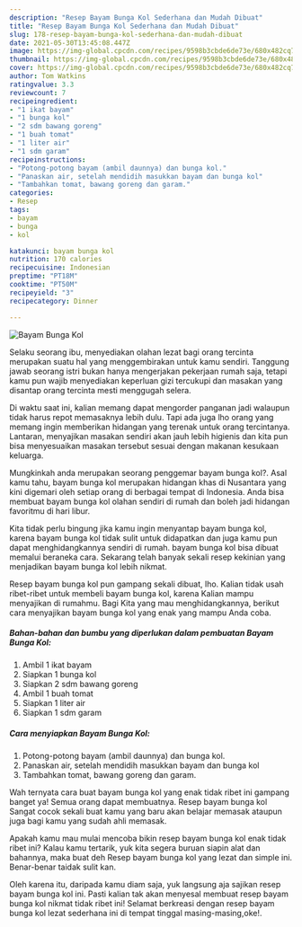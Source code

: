 ```yaml
---
description: "Resep Bayam Bunga Kol Sederhana dan Mudah Dibuat"
title: "Resep Bayam Bunga Kol Sederhana dan Mudah Dibuat"
slug: 178-resep-bayam-bunga-kol-sederhana-dan-mudah-dibuat
date: 2021-05-30T13:45:08.447Z
image: https://img-global.cpcdn.com/recipes/9598b3cbde6de73e/680x482cq70/bayam-bunga-kol-foto-resep-utama.jpg
thumbnail: https://img-global.cpcdn.com/recipes/9598b3cbde6de73e/680x482cq70/bayam-bunga-kol-foto-resep-utama.jpg
cover: https://img-global.cpcdn.com/recipes/9598b3cbde6de73e/680x482cq70/bayam-bunga-kol-foto-resep-utama.jpg
author: Tom Watkins
ratingvalue: 3.3
reviewcount: 7
recipeingredient:
- "1 ikat bayam"
- "1 bunga kol"
- "2 sdm bawang goreng"
- "1 buah tomat"
- "1 liter air"
- "1 sdm garam"
recipeinstructions:
- "Potong-potong bayam (ambil daunnya) dan bunga kol."
- "Panaskan air, setelah mendidih masukkan bayam dan bunga kol"
- "Tambahkan tomat, bawang goreng dan garam."
categories:
- Resep
tags:
- bayam
- bunga
- kol

katakunci: bayam bunga kol 
nutrition: 170 calories
recipecuisine: Indonesian
preptime: "PT18M"
cooktime: "PT50M"
recipeyield: "3"
recipecategory: Dinner

---
```



![Bayam Bunga Kol](https://img-global.cpcdn.com/recipes/9598b3cbde6de73e/680x482cq70/bayam-bunga-kol-foto-resep-utama.jpg)

Selaku seorang ibu, menyediakan olahan lezat bagi orang tercinta merupakan suatu hal yang menggembirakan untuk kamu sendiri. Tanggung jawab seorang istri bukan hanya mengerjakan pekerjaan rumah saja, tetapi kamu pun wajib menyediakan keperluan gizi tercukupi dan masakan yang disantap orang tercinta mesti menggugah selera.

Di waktu  saat ini, kalian memang dapat mengorder panganan jadi walaupun tidak harus repot memasaknya lebih dulu. Tapi ada juga lho orang yang memang ingin memberikan hidangan yang terenak untuk orang tercintanya. Lantaran, menyajikan masakan sendiri akan jauh lebih higienis dan kita pun bisa menyesuaikan masakan tersebut sesuai dengan makanan kesukaan keluarga. 



Mungkinkah anda merupakan seorang penggemar bayam bunga kol?. Asal kamu tahu, bayam bunga kol merupakan hidangan khas di Nusantara yang kini digemari oleh setiap orang di berbagai tempat di Indonesia. Anda bisa membuat bayam bunga kol olahan sendiri di rumah dan boleh jadi hidangan favoritmu di hari libur.

Kita tidak perlu bingung jika kamu ingin menyantap bayam bunga kol, karena bayam bunga kol tidak sulit untuk didapatkan dan juga kamu pun dapat menghidangkannya sendiri di rumah. bayam bunga kol bisa dibuat memalui beraneka cara. Sekarang telah banyak sekali resep kekinian yang menjadikan bayam bunga kol lebih nikmat.

Resep bayam bunga kol pun gampang sekali dibuat, lho. Kalian tidak usah ribet-ribet untuk membeli bayam bunga kol, karena Kalian mampu menyajikan di rumahmu. Bagi Kita yang mau menghidangkannya, berikut cara menyajikan bayam bunga kol yang enak yang mampu Anda coba.

<!--inarticleads1-->

##### Bahan-bahan dan bumbu yang diperlukan dalam pembuatan Bayam Bunga Kol:

1. Ambil 1 ikat bayam
1. Siapkan 1 bunga kol
1. Siapkan 2 sdm bawang goreng
1. Ambil 1 buah tomat
1. Siapkan 1 liter air
1. Siapkan 1 sdm garam




<!--inarticleads2-->

##### Cara menyiapkan Bayam Bunga Kol:

1. Potong-potong bayam (ambil daunnya) dan bunga kol.
1. Panaskan air, setelah mendidih masukkan bayam dan bunga kol
1. Tambahkan tomat, bawang goreng dan garam.




Wah ternyata cara buat bayam bunga kol yang enak tidak ribet ini gampang banget ya! Semua orang dapat membuatnya. Resep bayam bunga kol Sangat cocok sekali buat kamu yang baru akan belajar memasak ataupun juga bagi kamu yang sudah ahli memasak.

Apakah kamu mau mulai mencoba bikin resep bayam bunga kol enak tidak ribet ini? Kalau kamu tertarik, yuk kita segera buruan siapin alat dan bahannya, maka buat deh Resep bayam bunga kol yang lezat dan simple ini. Benar-benar taidak sulit kan. 

Oleh karena itu, daripada kamu diam saja, yuk langsung aja sajikan resep bayam bunga kol ini. Pasti kalian tak akan menyesal membuat resep bayam bunga kol nikmat tidak ribet ini! Selamat berkreasi dengan resep bayam bunga kol lezat sederhana ini di tempat tinggal masing-masing,oke!.


